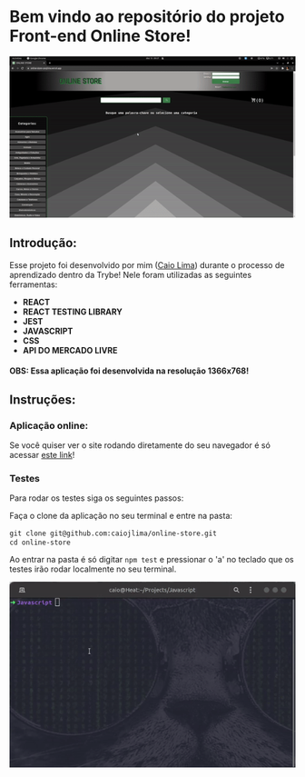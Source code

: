 # Bem vindo ao repositório do projeto Front-end Online Store!

![Gif da aplicação](/assets/aplication.gif)

## Introdução:

Esse projeto foi desenvolvido por mim ([Caio Lima](https://www.linkedin.com/in/caio-limah/)) durante o processo de aprendizado dentro da Trybe! Nele foram utilizadas as seguintes ferramentas:

- **REACT**
- **REACT TESTING LIBRARY**
- **JEST**
- **JAVASCRIPT**
- **CSS**
- **API DO MERCADO LIVRE**

#### **OBS: Essa aplicação foi desenvolvida na resolução 1366x768!**

## Instruções:

### Aplicação online:

Se você quiser ver o site rodando diretamente do seu navegador é só acessar [este link](https://online-store-caiojlima.vercel.app/)!

### Testes

Para rodar os testes siga os seguintes passos:

Faça o clone da aplicação no seu terminal e entre na pasta:

```
git clone git@github.com:caiojlima/online-store.git
cd online-store
```

Ao entrar na pasta é só digitar `npm test` e pressionar o 'a' no teclado que os testes irão rodar localmente no seu terminal.

![Gif npm test](/assets/tests.gif)